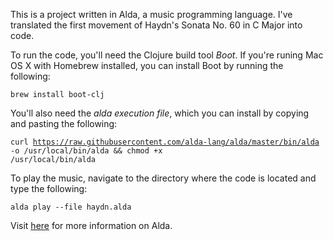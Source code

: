 This is a project written in Alda, a music programming language. I've translated the first movement of Haydn's Sonata No. 60 in C Major into code. 

To run the code, you'll need the Clojure build tool <i>Boot</i>. If you're runing Mac OS X with Homebrew installed, you can install Boot by running the following:

<code>brew install boot-clj</code>
  
You'll also need the <i>alda execution file</i>, which you can install by copying and pasting the following:

<code>curl https://raw.githubusercontent.com/alda-lang/alda/master/bin/alda -o /usr/local/bin/alda && chmod +x /usr/local/bin/alda</code>

To play the music, navigate to the directory where the code is located and type the following:

<code>alda play --file haydn.alda</code>

Visit <a href="http://daveyarwood.github.io/alda/2015/09/05/alda-a-manifesto-and-gentle-introduction/">here</a> for more information on Alda.
